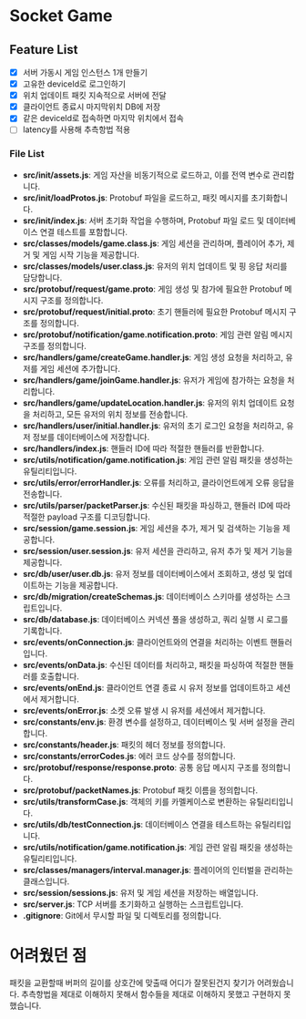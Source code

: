 # Socket Game


## Feature List

- [x] 서버 가동시 게임 인스턴스 1개 만들기
- [x] 고유한 deviceId로 로그인하기
- [x] 위치 업데이트 패킷 지속적으로 서버에 전달
- [x] 클라이언트 종료시 마지막위치 DB에 저장
- [x] 같은 deviceId로 접속하면 마지막 위치에서 접속
- [ ] latency를 사용해 추측항법 적용

### File List

- **src/init/assets.js**: 게임 자산을 비동기적으로 로드하고, 이를 전역 변수로 관리합니다.
- **src/init/loadProtos.js**: Protobuf 파일을 로드하고, 패킷 메시지를 초기화합니다.
- **src/init/index.js**: 서버 초기화 작업을 수행하며, Protobuf 파일 로드 및 데이터베이스 연결 테스트를 포함합니다.
- **src/classes/models/game.class.js**: 게임 세션을 관리하며, 플레이어 추가, 제거 및 게임 시작 기능을 제공합니다.
- **src/classes/models/user.class.js**: 유저의 위치 업데이트 및 핑 응답 처리를 담당합니다.
- **src/protobuf/request/game.proto**: 게임 생성 및 참가에 필요한 Protobuf 메시지 구조를 정의합니다.
- **src/protobuf/request/initial.proto**: 초기 핸들러에 필요한 Protobuf 메시지 구조를 정의합니다.
- **src/protobuf/notification/game.notification.proto**: 게임 관련 알림 메시지 구조를 정의합니다.
- **src/handlers/game/createGame.handler.js**: 게임 생성 요청을 처리하고, 유저를 게임 세션에 추가합니다.
- **src/handlers/game/joinGame.handler.js**: 유저가 게임에 참가하는 요청을 처리합니다.
- **src/handlers/game/updateLocation.handler.js**: 유저의 위치 업데이트 요청을 처리하고, 모든 유저의 위치 정보를 전송합니다.
- **src/handlers/user/initial.handler.js**: 유저의 초기 로그인 요청을 처리하고, 유저 정보를 데이터베이스에 저장합니다.
- **src/handlers/index.js**: 핸들러 ID에 따라 적절한 핸들러를 반환합니다.
- **src/utils/notification/game.notification.js**: 게임 관련 알림 패킷을 생성하는 유틸리티입니다.
- **src/utils/error/errorHandler.js**: 오류를 처리하고, 클라이언트에게 오류 응답을 전송합니다.
- **src/utils/parser/packetParser.js**: 수신된 패킷을 파싱하고, 핸들러 ID에 따라 적절한 payload 구조를 디코딩합니다.
- **src/session/game.session.js**: 게임 세션을 추가, 제거 및 검색하는 기능을 제공합니다.
- **src/session/user.session.js**: 유저 세션을 관리하고, 유저 추가 및 제거 기능을 제공합니다.
- **src/db/user/user.db.js**: 유저 정보를 데이터베이스에서 조회하고, 생성 및 업데이트하는 기능을 제공합니다.
- **src/db/migration/createSchemas.js**: 데이터베이스 스키마를 생성하는 스크립트입니다.
- **src/db/database.js**: 데이터베이스 커넥션 풀을 생성하고, 쿼리 실행 시 로그를 기록합니다.
- **src/events/onConnection.js**: 클라이언트와의 연결을 처리하는 이벤트 핸들러입니다.
- **src/events/onData.js**: 수신된 데이터를 처리하고, 패킷을 파싱하여 적절한 핸들러를 호출합니다.
- **src/events/onEnd.js**: 클라이언트 연결 종료 시 유저 정보를 업데이트하고 세션에서 제거합니다.
- **src/events/onError.js**: 소켓 오류 발생 시 유저를 세션에서 제거합니다.
- **src/constants/env.js**: 환경 변수를 설정하고, 데이터베이스 및 서버 설정을 관리합니다.
- **src/constants/header.js**: 패킷의 헤더 정보를 정의합니다.
- **src/constants/errorCodes.js**: 에러 코드 상수를 정의합니다.
- **src/protobuf/response/response.proto**: 공통 응답 메시지 구조를 정의합니다.
- **src/protobuf/packetNames.js**: Protobuf 패킷 이름을 정의합니다.
- **src/utils/transformCase.js**: 객체의 키를 카멜케이스로 변환하는 유틸리티입니다.
- **src/utils/db/testConnection.js**: 데이터베이스 연결을 테스트하는 유틸리티입니다.
- **src/utils/notification/game.notification.js**: 게임 관련 알림 패킷을 생성하는 유틸리티입니다.
- **src/classes/managers/interval.manager.js**: 플레이어의 인터벌을 관리하는 클래스입니다.
- **src/session/sessions.js**: 유저 및 게임 세션을 저장하는 배열입니다.
- **src/server.js**: TCP 서버를 초기화하고 실행하는 스크립트입니다.
- **.gitignore**: Git에서 무시할 파일 및 디렉토리를 정의합니다.


# 어려웠던 점
패킷을 교환할때 버퍼의 길이를 상호간에 맞출때 어디가 잘못된건지 찾기가 어려웠습니다.
추측항법을 제대로 이해하지 못해서 함수들을 제대로 이해하지 못했고 구현하지 못했습니다.
